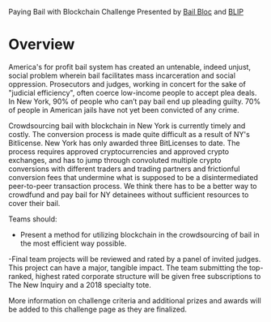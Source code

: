Paying Bail with Blockchain Challenge Presented by [Bail Bloc](https://bailbloc.thenewinquiry.com) and [BLIP](https://www.brooklaw.edu/academics/clinicalprogram/blip/aboutblip?)

 # Overview
 
America's for profit bail system has created an untenable, indeed unjust, social problem wherein bail facilitates mass incarceration and social oppression. Prosecutors and judges, working in concert for the sake of "judicial efficiency", often coerce low-income people to accept plea deals. In New York, 90% of people who can’t pay bail end up pleading guilty. 70% of people in American jails have not yet been convicted of any crime. 

Crowdsourcing bail with blockchain in New York is currently timely and costly. The conversion process is made quite difficult as a result of NY's Bitlicense. New York has only awarded three BitLicenses to date. The process requires approved cryptocurrencies and approved crypto exchanges, and has to jump through convoluted multiple crypto conversions with different traders and trading partners and frictionful conversion fees that undermine what is supposed to be a disintermediated peer-to-peer transaction process. We think there has to be a better way to crowdfund and pay bail for NY detainees without sufficient resources to cover their bail.

 Teams should:
 
* Present a method for utilizing blockchain in the crowdsourcing of bail in the most efficient way possible.

-Final team projects will be reviewed and rated by a panel of invited judges. This project can have a major, tangible impact. The team submitting the top-ranked, highest rated corporate structure will be given free subscriptions to The New Inquiry and a 2018 specialty tote. 

More information on challenge criteria and additional prizes and awards will be added to this challenge page as they are finalized.
